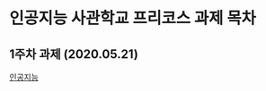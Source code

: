 # 인공지능 사관학교 프리코스 과제 목차

## 1주차 과제 (2020.05.21)
[인공지능](https://github.com/chabumhee/chabum/blob/master/1%EC%A3%BC%EC%B0%A8%EA%B3%BC%EC%A0%9C.ipynb)
